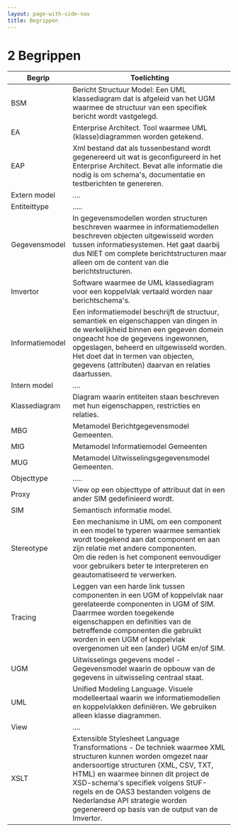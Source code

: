 ```yaml
---
layout: page-with-side-nav
title: Begrippen
---
```

# 2 Begrippen

| Begrip | Toelichting |                                                     
| ------ | ------------------------------------------------------------ |
| BSM    | Bericht Structuur Model: Een UML klassediagram dat  is afgeleid van het UGM waarmee de structuur van een specifiek bericht wordt vastgelegd. |
| EA     | Enterprise Architect. Tool waarmee UML (klasse)diagrammen worden getekend. |
| EAP    | Xml bestand dat als tussenbestand wordt gegenereerd uit wat is geconfigureerd in het Enterprise Architect. Bevat alle informatie die nodig is om schema's, documentatie en testberichten te genereren. |
| Extern model | .... |
| Entiteittype | .....|
|Gegevensmodel|In gegevensmodellen worden structuren beschreven waarmee in informatiemodellen beschreven objecten uitgewisseld worden tussen informatiesystemen. Het gaat daarbij dus NIET om complete berichtstructuren maar alleen om de content van die berichtstructuren.|
|Imvertor|Software waarmee de UML klassediagram voor een koppelvlak vertaald worden naar berichtschema's.|
|Informatiemodel|Een informatiemodel beschrijft de structuur, semantiek en eigenschappen van dingen in de werkelijkheid binnen een gegeven domein ongeacht hoe de gegevens ingewonnen, opgeslagen, beheerd en uitgewisseld worden. Het doet dat in termen van objecten, gegevens (attributen) daarvan en relaties daartussen.|
|Intern model|....|
|Klassediagram|Diagram waarin entiteiten staan beschreven met hun eigenschappen, restricties en relaties.|
|MBG|Metamodel Berichtgegevensmodel Gemeenten.|
|MIG|Metamodel Informatiemodel Gemeenten|
|MUG|Metamodel Uitwisselingsgegevensmodel Gemeenten.|
|Objecttype|.....|
|Proxy|View op een objecttype of attribuut dat in een ander SIM gedefinieerd wordt.|
|SIM|Semantisch informatie model.|
|Stereotype| Een mechanisme in UML om een component in een model te typeren waarmee semantiek wordt toegekend aan dat component en aan zijn relatie met andere componenten.<br/>Om die reden is het component eenvoudiger voor gebruikers beter te interpreteren en geautomatiseerd te verwerken. |
|Tracing|Leggen van een harde link tussen componenten in een UGM of koppelvlak naar gerelateerde componenten in UGM of SIM. Daarrmee worden toegekende eigenschappen en definities van de betreffende componenten die gebruikt worden in een UGM of koppelvlak overgenomen uit een (ander) UGM en/of SIM.|
|UGM|Uitwisselings gegevens model - Gegevensmodel waarin de opbouw van de gegevens in uitwisseling centraal staat.|
|UML|Unified Modeling Language. Visuele modelleertaal waarin we informatiemodellen en koppelvlakken definiëren. We gebruiken alleen klasse diagrammen.|
|View|....|
|XSLT|Extensible Stylesheet Language Transformations - De techniek waarmee XML structuren kunnen worden omgezet naar andersoortige structuren (XML, CSV, TXT, HTML) en waarmee binnen dit project de XSD-schema's specifiek volgens StUF-regels en de OAS3 bestanden volgens de Nederlandse API strategie worden gegenereerd op basis van de output van de Imvertor.|
